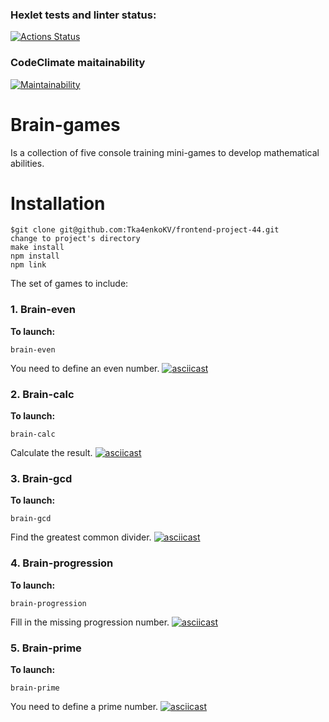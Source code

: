 ### Hexlet tests and linter status:
[![Actions Status](https://github.com/Tka4enkoKV/frontend-project-44/workflows/hexlet-check/badge.svg)](https://github.com/Tka4enkoKV/frontend-project-44/actions)

### CodeClimate maitainability
[![Maintainability](https://api.codeclimate.com/v1/badges/2cde5fd0ccb5f547afb6/maintainability)](https://codeclimate.com/github/Tka4enkoKV/frontend-project-44/maintainability)

# Brain-games
Is a collection of five console training mini-games to develop mathematical abilities.

# Installation

```
$git clone git@github.com:Tka4enkoKV/frontend-project-44.git
change to project's directory
make install
npm install
npm link
```


The set of games to include:

### 1. Brain-even
**To launch:**
```
brain-even
```
You need to define an even number.
[![asciicast](https://asciinema.org/a/URSiRy9iMVYJRXqXOBw1gWiYU.svg)](https://asciinema.org/a/URSiRy9iMVYJRXqXOBw1gWiYU)

### 2. Brain-calc
**To launch:**
```
brain-calc
```
Calculate the result.
[![asciicast](https://asciinema.org/a/txUB9oXaBtRqMBkQ2Vfrgh3oa.svg)](https://asciinema.org/a/txUB9oXaBtRqMBkQ2Vfrgh3oa)

### 3. Brain-gcd
**To launch:**
```
brain-gcd
```
Find the greatest common divider.
[![asciicast](https://asciinema.org/a/Arg6jhznENbEGYxs2yTuTPnhl.svg)](https://asciinema.org/a/Arg6jhznENbEGYxs2yTuTPnhl)

### 4. Brain-progression
**To launch:**
```
brain-progression
```
Fill in the missing progression number.
[![asciicast](https://asciinema.org/a/N2StBUVjd7idztl10R2T6vk6q.svg)](https://asciinema.org/a/N2StBUVjd7idztl10R2T6vk6q)

### 5. Brain-prime
**To launch:**
```
brain-prime
```
You need to define a prime number.
[![asciicast](https://asciinema.org/a/TpIPfibBDHF41gCguUT5G8RCb.svg)](https://asciinema.org/a/TpIPfibBDHF41gCguUT5G8RCb)